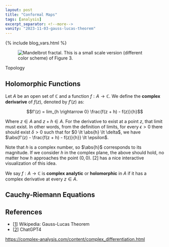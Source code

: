 ```yaml
---
layout: post
title: "Conformal Maps"
tags: [analysis]
excerpt_separator: <!--more-->
vanity: "2023-11-03-gauss-lucas-theorem"
---
```


{% include blog_vars.html %}

<figure class="image_float_left">
  <img src="{{resources_path}}/convex-thumb.png" alt="Mandelbrot fractal. This is a small scale version (different color scheme) of Figure 3." />
</figure>

<!--more-->


Topology 

## Holomorphic Functions

Let $A$ be an open set of $\mathbb{C}$ and a function $f: A \rightarrow \mathbb{C}$. We define the **complex derivarive** of $f(z)$, denoted by $f'(z)$ as:

$$f'(z) =  lim_{h \rightarrow 0} \frac{f(z + h) - f(z)}{h}$$

Where $z \in A$ and $z + h \in A$. For the derivative to exist at a point $z$, that limit must exist. In other words, from the definition of limits, for every $\epsilon \gt 0$ there should exist $\delta \gt 0$ such that for $0 \lt \abs{h} \lt \delta$, we have $\abs{f'(z) - \frac{f(z + h) - f(z)}{h}} \lt \epsilon$. 

Note that $h$ is a complex number, so $\abs{h}$ corresponds to its magnitude. If we consider $h$ in the complex plane, the above should hold, no matter how $h$ approaches the point $(0, 0)$. [2] has a nice interactive visualization of this idea.

We say $f: A \rightarrow \mathbb{C}$ is **complex analytic** or **holomorphic** in $A$ if it has a complex derivative at every $z \in A$.

## Cauchy-Riemann Equations

## References

* [[1](https://en.wikipedia.org/wiki/Gauss%E2%80%93Lucas_theorem)] Wikipedia: Gauss-Lucas Theorem
* [[2](https://chat.openai.com/)] ChatGPT4 


https://complex-analysis.com/content/complex_differentiation.html